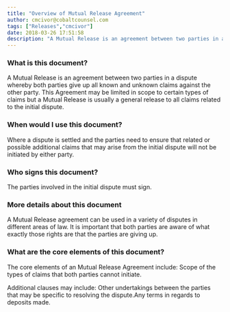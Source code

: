 ```yaml
---
title: "Overview of Mutual Release Agreement"
author: cmcivor@cobaltcounsel.com
tags: ["Releases","cmcivor"]
date: 2018-03-26 17:51:58
description: "A Mutual Release is an agreement between two parties in a dispute whereby both parties give up all known and unknown claims against the other party."
---
```




### What is this document?

A Mutual Release is an agreement between two parties in a dispute whereby both parties give up all known and unknown claims against the other party. This Agreement may be limited in scope to certain types of claims but a Mutual Release is usually a general release to all claims related to the initial dispute.

### When would I use this document?

Where a dispute is settled and the parties need to ensure that related or possible additional claims that may arise from the initial dispute will not be initiated by either party.

### Who signs this document?

The parties involved in the initial dispute must sign.

### More details about this document
 
A Mutual Release agreement can be used in a variety of disputes in different areas of law. It is important that both parties are aware of what exactly those rights are that the parties are giving up. 

### What are the core elements of this document?

The core elements of an Mutual Release Agreement include: Scope of the types of claims that both parties cannot initiate.

Additional clauses may include: Other undertakings between the parties that may be specific to resolving the dispute.Any terms in regards to deposits made.
